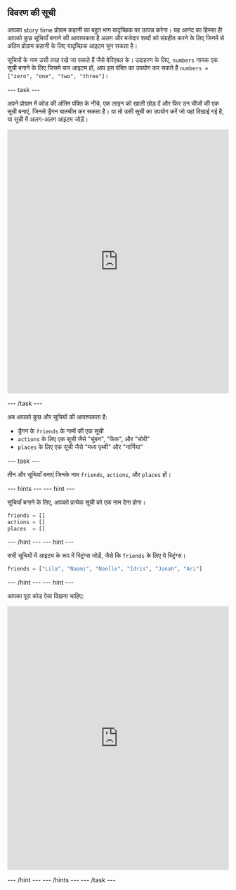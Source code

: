 ## विवरण की सूची

आपका story time प्रोग्राम कहानी का बहुत भाग यादृच्छिक पर उत्पन्न करेगा। यह आनंद का हिस्सा है! आपको कुछ सूचियाँ बनाने की आवश्यकता है अलग और मजेदार शब्दों को संग्रहीत करने के लिए जिनमें से अंतिम प्रोग्राम कहानी के लिए यादृच्छिक आइटम चुन सकता है।

सूचियों के नाम उसी तरह रखे जा सकते हैं जैसे वेरिएबल के। उदाहरण के लिए, `numbers` नामक एक सूची बनाने के लिए जिसमे चार आइटम हों, आप इस पंक्ति का उपयोग कर सकते हैं `numbers = ["zero", "one", "two", "three"]`।

--- task ---

अपने प्रोग्राम में कोड की अंतिम पंक्ति के नीचे, एक लाइन को खाली छोड़ दें और फिर उन चीजों की एक सूची बनाएं, जिनसे ड्रैगन बातचीत कर सकता है। या तो उसी सूची का उपयोग करें जो यहां दिखाई गई है, या सूची में अलग-अलग आइटम जोड़ें। 

<iframe src="https://trinket.io/embed/python/234f6ed347" width="100%" height="600" frameborder="0" marginwidth="0" marginheight="0" allowfullscreen mark="crwd-mark"></iframe> 

--- /task ---

अब आपको कुछ और सूचियों की आवश्यकता है:

- ड्रैगन के `friends` के नामों की एक सूची
- `actions` के लिए एक सूची जैसे "चुंबन", "फेंक", और "चोरी"
- `places` के लिए एक सूची जैसे "मध्य पृथ्वी" और "नार्निया"

--- task ---

तीन और सूचियाँ बनाएं जिनके नाम `friends`, `actions`, और `places` हों।

--- hints ---
 --- hint ---

सूचियाँ बनाने के लिए, आपको प्रत्येक सूची को एक नाम देना होगा।

```python
friends = []
actions = []
places  = []
```

--- /hint --- --- hint ---

सभी सूचियों में आइटम के रूप में स्ट्रिंग्स जोड़ें, जैसे कि `friends` के लिए ये स्ट्रिंग्स।

```python
friends = ["Lila", "Naomi", "Noelle", "Idris", "Jonah", "Ari"]
```

--- /hint --- 
--- hint ---

आपका पूरा कोड ऐसा दिखना चाहिए: 

<iframe src="https://trinket.io/embed/python/5e264dd3e2" width="100%" height="600" frameborder="0" marginwidth="0" marginheight="0" allowfullscreen mark="crwd-mark"></iframe> 

--- /hint ---
--- /hints --- 
--- /task ---